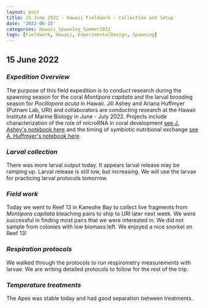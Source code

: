 ```yaml
---
layout: post
title: 15 June 2022 - Hawaii Fieldwork - Collection and Setup
date: '2022-06-15'
categories: Hawaii_Spawning_Summer2022
tags: [Fieldwork, Hawaii, ExperimentalDesign, Spawning]
---
```


## 15 June 2022

### *Expedition Overview*  

The purpose of this field expedition is to conduct research during the spawning season for the coral *Montipora capitata* and the larval brooding season for *Pocillopora acuta* in Hawaii. Jill Ashey and Ariana Huffmyer (Putnam Lab, URI) and collaborators are conducting research at the Hawaii Institute of Marine Biology in June - July 2022. Projects include characterization of the role of microRNA in coral development [see J. Ashey's notebook here](https://jillashey.github.io/JillAshey_Putnam_Lab_Notebook/) and the timing of symbiotic nutritional exchange [see A. Huffmyer's notebook here](https://ahuffmyer.github.io/ASH_Putnam_Lab_Notebook/). 

### *Larval collection*  

There was more larval output today. It appears larval release may be ramping up. Larval release is still low, but increasing. We will use the larvae for practicing larval protocols tomorrow.     

### *Field work*  

Today we went to Reef 13 in Kaneohe Bay to collect live fragments from *Montipora capitata* bleaching pairs to ship to URI later next week. We were successful in finding most pairs that we were interested in. We did not sample from colonies with low biomass left. We enjoyed a nice snorkel on Reef 13!  

### *Respiration protocols*  

We walked through the protocols to run respirometry measurements with larvae. We are writing detailed protocols to follow for the rest of the trip.  

### *Temperature treatments*   

The Apex was stable today and had good separation between treatments. 
